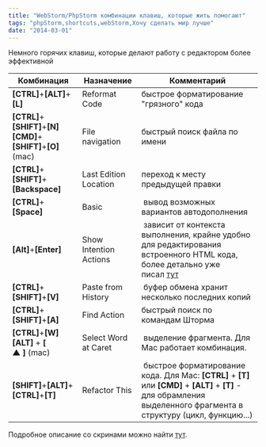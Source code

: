 ```yaml
---
title: "WebStorm/PhpStorm комбинации клавиш, которые жить помогают"
tags: "phpStorm,shortcuts,webStorm,Хочу сделать мир лучше"
date: "2014-03-01"
---
```


Немного горячих клавиш, которые делают работу с редактором более эффективной

| Комбинация  | Назначение  | Комментарий |
|-------------|-------------|-------------|
| **[CTRL]**+**[ALT]**+**[L]**  | Reformat Code  | быстрое форматирование "грязного" кода  |  
| **[CTRL]**+**[**SHIFT**]**+**[N]**  **[**CMD**]**+**[****SHIFT****]**+**[O]** (mac)  | File navigation  | быстрый поиск файла по имени  |
| **[CTRL]**+**[SHIFT]**+**[Backspace]**  | Last Edition Location  | переход к месту предыдущей правки  | 
| **[CTRL]**+**[Space]**  | Basic   |  вывод возможных вариантов автодополнения  | 
| **[Alt]**+**[Enter]**  | Show Intention Actions  |  зависит от контекста выполнения, крайне удобно для редактирования встроенного HTML кода, более детально уже писал [тут](https://stepansuvorov.com/blog/2014/02/webstorm-editing-html-inside-of-js-literals/)  | 
| **[CTRL]**+**[SHIFT]**+**[V]**  | Paste from History  |  буфер обмена хранит несколько последних копий  | 
| **[CTRL]**+**[SHIFT]**+**[A]**  | Find Action  | быстрый поиск по командам Шторма  | 
| **[CTRL]**+**[W]**  **[ALT]** + **[ ▲ ]** (mac)  | Select Word at Caret  |  выделение фрагмента. Для Mac работает комбинация. |
| **[SHIFT]**+**[ALT]**+**[CTRL]**+**[T]**  | Refactor This  |  быстрое форматирование кода. Для Mac: **[CTRL]** + **[T]** или **[CMD]** + **[ALT]** + **[T]** - для обрамления выделенного фрагмента в структуру (цикл, функцию...)  |



Подробное описание со скринами можно найти [тут](https://www.sitepoint.com/phpstorm-top-productivity-hacks-shortcuts/ "phpstorm-top-productivity-hacks-shortcuts").